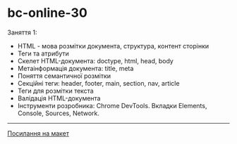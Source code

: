 # bc-online-30

Заняття 1:

- HTML - мова розмітки документа, структура, контент сторінки
- Теги та атрибути
- Cкелет HTML-документа: doctype, html, head, body
- Метаінформація документа: title, meta
- Поняття семантичної розмітки
- Секційні теги: header, footer, main, section, nav, article
- Теги для розмітки текста
- Валідація HTML-документа
- Інструменти розробника: Chrome DevTools. Вкладки Elements, Console, Sources, Network.

---

[Посилання на макет](<https://www.figma.com/file/gTrdKERu067LHmnhwvBqyl/Barbershop-(EN)?node-id=0%3A1>)

